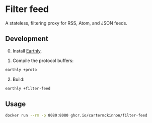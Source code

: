# Filter feed

A stateless, filtering proxy for RSS, Atom, and JSON feeds.

## Development

0. Install [Earthly](https://earthly.dev).

1. Compile the protocol buffers:
```sh
earthly +proto
```

2. Build:
```sh
earthly +filter-feed
```

## Usage

```sh
docker run --rm -p 8080:8080 ghcr.io/cartermckinnon/filter-feed
```